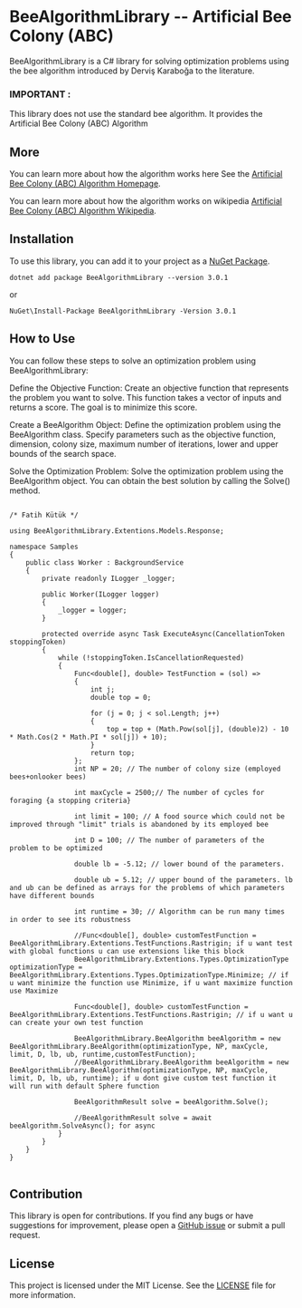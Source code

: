 

<h1>BeeAlgorithmLibrary -- Artificial Bee Colony (ABC)</h1>

<p>BeeAlgorithmLibrary is a C# library for solving optimization problems using the bee algorithm introduced by Derviş Karaboğa to the literature.

<h3>IMPORTANT :</h3> This library does not use the standard bee algorithm.
It provides the Artificial Bee Colony (ABC) Algorithm </p>

<h2>More</h2>
<p>You can learn more about how the algorithm works here See the <a href="https://abc.erciyes.edu.tr/">Artificial Bee Colony (ABC) Algorithm Homepage</a>.</p>
<p>You can learn more about how the algorithm works on wikipedia <a href="https://en.wikipedia.org/wiki/Artificial_bee_colony_algorithm">Artificial Bee Colony (ABC) Algorithm Wikipedia</a>.</p>
<h2>Installation</h2>

<p>To use this library, you can add it to your project as a <a href="https://www.nuget.org/packages/BeeAlgorithmLibrary">NuGet Package</a>.</p>

<pre>
<code>dotnet add package BeeAlgorithmLibrary --version 3.0.1</code></pre>
or
<pre>
<code>NuGet\Install-Package BeeAlgorithmLibrary -Version 3.0.1</code>
</pre>

<h2>How to Use</h2>
You can follow these steps to solve an optimization problem using BeeAlgorithmLibrary:

Define the Objective Function: Create an objective function that represents the problem you want to solve. This function takes a vector of inputs and returns a score. The goal is to minimize this score.

Create a BeeAlgorithm Object: Define the optimization problem using the BeeAlgorithm class. Specify parameters such as the objective function, dimension, colony size, maximum number of iterations, lower and upper bounds of the search space.

Solve the Optimization Problem: Solve the optimization problem using the BeeAlgorithm object. You can obtain the best solution by calling the Solve() method.

<pre>
<code>
/* Fatih Kütük */

using BeeAlgorithmLibrary.Extentions.Models.Response;

namespace Samples
{
    public class Worker : BackgroundService
    {
        private readonly ILogger<Worker> _logger;

        public Worker(ILogger<Worker> logger)
        {
            _logger = logger;
        }

        protected override async Task ExecuteAsync(CancellationToken stoppingToken)
        {
            while (!stoppingToken.IsCancellationRequested)
            {
                Func&lt;double[], double&gt; TestFunction = (sol) =&gt;
                {
                    int j;
                    double top = 0;
    
                    for (j = 0; j &lt; sol.Length; j++)
                    {
                        top = top + (Math.Pow(sol[j], (double)2) - 10 * Math.Cos(2 * Math.PI * sol[j]) + 10);
                    }
                    return top;
                };
                int NP = 20; // The number of colony size (employed bees+onlooker bees)

                int maxCycle = 2500;// The number of cycles for foraging {a stopping criteria}

                int limit = 100; // A food source which could not be improved through "limit" trials is abandoned by its employed bee

                int D = 100; // The number of parameters of the problem to be optimized

                double lb = -5.12; // lower bound of the parameters.

                double ub = 5.12; // upper bound of the parameters. lb and ub can be defined as arrays for the problems of which parameters have different bounds

                int runtime = 30; // Algorithm can be run many times in order to see its robustness

                //Func&lt;double[], double> customTestFunction = BeeAlgorithmLibrary.Extentions.TestFunctions.Rastrigin; if u want test with global functions u can use extensions like this block
                BeeAlgorithmLibrary.Extentions.Types.OptimizationType optimizationType = BeeAlgorithmLibrary.Extentions.Types.OptimizationType.Minimize; // if u want minimize the function use Minimize, if u want maximize function use Maximize
               
                Func&lt;double[], double> customTestFunction = BeeAlgorithmLibrary.Extentions.TestFunctions.Rastrigin; // if u want u can create your own test function 
                
                BeeAlgorithmLibrary.BeeAlgorithm beeAlgorithm = new BeeAlgorithmLibrary.BeeAlgorithm(optimizationType, NP, maxCycle, limit, D, lb, ub, runtime,customTestFunction);
                //BeeAlgorithmLibrary.BeeAlgorithm beeAlgorithm = new BeeAlgorithmLibrary.BeeAlgorithm(optimizationType, NP, maxCycle, limit, D, lb, ub, runtime); if u dont give custom test function it will run with default Sphere function
                
                BeeAlgorithmResult solve = beeAlgorithm.Solve();

                //BeeAlgorithmResult solve = await beeAlgorithm.SolveAsync(); for async 
            }
        }
    }
}
</code>
</pre>

<h2>Contribution</h2>

<p>This library is open for contributions. If you find any bugs or have suggestions for improvement, please open a <a href="https://github.com/example/example/issues">GitHub issue</a> or submit a pull request.</p>

<h2>License</h2>

<p>This project is licensed under the MIT License. See the <a href="LICENSE">LICENSE</a> file for more information.</p>


